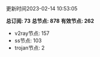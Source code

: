更新时间2023-02-14 10:53:05

**总订阅: 73**
**总节点: 878**
**有效节点: 262**
- v2ray节点: 157
- ss节点: 103
- trojan节点: 2
